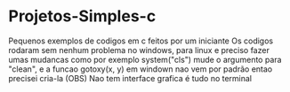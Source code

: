 # Projetos-Simples-c
Pequenos exemplos de codigos em c feitos por um iniciante
Os codigos rodaram sem nenhum problema no windows, para linux e preciso fazer umas mudancas
como por exemplo system("cls") mude o argumento para "clean", e a funcao gotoxy(x, y) em windown nao vem por padrão
entao precisei cria-la
(OBS) Nao tem interface grafica é tudo no terminal
